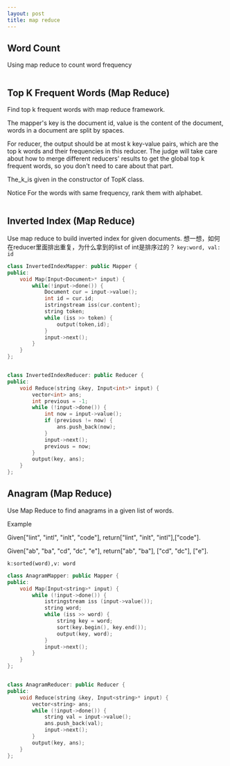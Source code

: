 ```yaml
---
layout: post
title: map reduce
---
```


## Word Count
Using map reduce to count word frequency

```cpp
```

## Top K Frequent Words (Map Reduce)
Find top k frequent words with map reduce framework.

The mapper's key is the document id, value is the content of the document, words in a document are split by spaces.

For reducer, the output should be at most k key-value pairs, which are the top k words and their frequencies in this reducer. The judge will take care about how to merge different reducers' results to get the global top k frequent words, so you don't need to care about that part.

The_k_is given in the constructor of TopK class.

Notice
For the words with same frequency, rank them with alphabet.


```cpp
```

## Inverted Index (Map Reduce)
Use map reduce to build inverted index for given documents.
想一想，如何在reducer里面排出重复，为什么拿到的list of int是排序过的？
`key:word, val: id`

```cpp
class InvertedIndexMapper: public Mapper {
public:
    void Map(Input<Document>* input) {
        while(!input->done()) {
            Document cur = input->value();
            int id = cur.id;
            istringstream iss(cur.content);
            string token;
            while (iss >> token) {
                output(token,id);
            }
            input->next();
        }
    }
};


class InvertedIndexReducer: public Reducer {
public:
    void Reduce(string &key, Input<int>* input) {
        vector<int> ans;
        int previous = -1;
        while (!input->done()) {
            int now = input->value();
            if (previous != now) {
                ans.push_back(now);
            }
            input->next();
            previous = now;
        }
        output(key, ans);
    }
};
```

## Anagram (Map Reduce)

Use Map Reduce to find anagrams in a given list of words.

Example

Given["lint", "intl", "inlt", "code"], return["lint", "inlt", "intl"],["code"].

Given["ab", "ba", "cd", "dc", "e"], return["ab", "ba"], ["cd", "dc"], ["e"].

`k:sorted(word),v: word`

```cpp
class AnagramMapper: public Mapper {
public:
    void Map(Input<string>* input) {
        while (!input->done()) {
            istringstream iss (input->value());
            string word;
            while (iss >> word) {
                string key = word;
                sort(key.begin(), key.end());
                output(key, word);
            }
            input->next();
        }
    }
};


class AnagramReducer: public Reducer {
public:
    void Reduce(string &key, Input<string>* input) {
        vector<string> ans;
        while (!input->done()) {
            string val = input->value();
            ans.push_back(val);
            input->next();
        }
        output(key, ans);
    }
};
```
